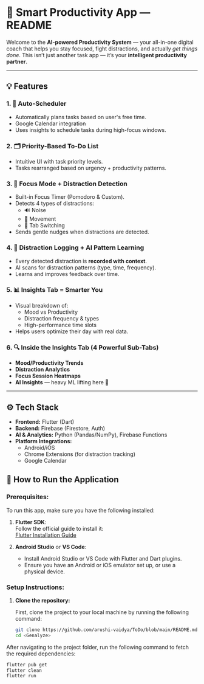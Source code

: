 # 🧠 Smart Productivity App — README

Welcome to the **AI-powered Productivity System** — your all-in-one digital coach that helps you stay focused, fight distractions, and actually *get things done*. This isn’t just another task app — it’s your **intelligent productivity partner**.

---

## 💡 Features

### 1. 🔄 Auto-Scheduler 
- Automatically plans tasks based on user's free time.
- Google Calendar integration 
- Uses insights to schedule tasks during high-focus windows.

### 2. 🗂️ Priority-Based To-Do List
- Intuitive UI with task priority levels.
- Tasks rearranged based on urgency + productivity patterns.

### 3. 🎯 Focus Mode + Distraction Detection
- Built-in Focus Timer (Pomodoro & Custom).
- Detects 4 types of distractions:
    - 🔊 Noise
    - 🕺 Movement
    - 🔄 Tab Switching
- Sends gentle nudges when distractions are detected.

### 4. 🧠 Distraction Logging + AI Pattern Learning
- Every detected distraction is **recorded with context**.
- AI scans for distraction patterns (type, time, frequency).
- Learns and improves feedback over time.

### 5. 📊 Insights Tab = Smarter You
- Visual breakdown of:
    - Mood vs Productivity
    - Distraction frequency & types
    - High-performance time slots
- Helps users optimize their day with real data.

### 6. 🔍 Inside the Insights Tab (4 Powerful Sub-Tabs)
- **Mood/Productivity Trends**
- **Distraction Analytics**
- **Focus Session Heatmaps**
- **AI Insights** — heavy ML lifting here 💪

---

## ⚙️ Tech Stack

- **Frontend:** Flutter (Dart)
- **Backend:** Firebase (Firestore, Auth)
- **AI & Analytics:** Python (Pandas/NumPy), Firebase Functions
- **Platform Integrations:**
    - Android/iOS
    - Chrome Extensions (for distraction tracking)
    - Google Calendar

## 🚀 How to Run the Application

### Prerequisites:

To run this app, make sure you have the following installed:

1. **Flutter SDK**:  
   Follow the official guide to install it:  
   [Flutter Installation Guide](https://docs.flutter.dev/get-started/install)

2. **Android Studio** or **VS Code**:  
   - Install Android Studio or VS Code with Flutter and Dart plugins.  
   - Ensure you have an Android or iOS emulator set up, or use a physical device.

### Setup Instructions:

1. **Clone the repository:**

   First, clone the project to your local machine by running the following command:
   ```bash
   git clone https://github.com/arushi-vaidya/ToDo/blob/main/README.md
   cd <Genalyze>
After navigating to the project folder, run the following command to fetch the required dependencies:
```bash
flutter pub get
flutter clean
flutter run
